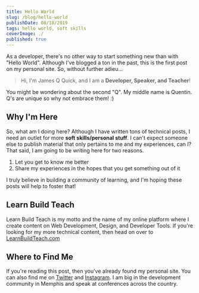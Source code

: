 ```yaml
---
title: Hello World
slug: /blog/hello-world
publishDate: 08/18/2019
tags: hello world, soft skills
coverImage: ./
published: true
---
```


As a developer, there's no other way to start something new than with "Hello World". Although I've blogged a ton in the past, this is the first post on my personal site. So, without further adieu...

> Hi, I'm James Q Quick, and I am a **Developer, Speaker, and Teacher**!

You might be wondering about the second "Q". My middle name is Quentin. Q's are unique so why not embrace them! :)

## Why I'm Here

So, what am I doing here? Although I have written tons of technical posts, I need an outlet for more **soft skills/personal stuff**. I can't expect someone else to publish material that only pertains to me and my experiences, can I? That said, I am going to be writing here for two reasons.

1. Let you get to know me better
2. Share my experiences in the hopes that you get something out of it

I truly believe in building a community of learning, and I'm hoping these posts will help to foster that!

## Learn Build Teach

Learn Build Teach is my motto and the name of my online platform where I create content on Web Development, Design, and Developer Tools. If you're looking for my more technical content, then head on over to [LearnBuildTeach.com](https://www.learnbuildteach.com)

## Where to Find Me

If you're reading this post, then you've already found my personal site. You can also find me on [Twitter](https://twitter.com/jamesqquick) and [Instagram](https://www.instagram.com/jamesqquick/). I am big in the development community in Memphis and speak at conferences across the country.
